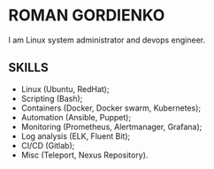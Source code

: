 # ROMAN GORDIENKO
I am Linux system administrator and devops engineer. 

## SKILLS
- Linux (Ubuntu, RedHat);
- Scripting (Bash);
- Containers (Docker, Docker swarm, Kubernetes);
- Automation (Ansible, Puppet);
- Monitoring (Prometheus, Alertmanager, Grafana);
- Log analysis (ELK, Fluent Bit);
- CI/CD (Gitlab);
- Misc (Teleport, Nexus Repository).
